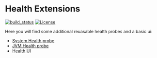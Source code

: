 # Health Extensions

[![build_status](https://travis-ci.com/microprofile-extensions/health-ext.svg?branch=master)](https://travis-ci.com/microprofile-extensions/health-ext)
[![License](https://img.shields.io/badge/license-Apache%202-blue.svg)](https://github.com/microprofile-extensions/health-ext/blob/master/LICENSE)

Here you will find some additional reuasable health probes and a basic ui:

* [System Health probe](https://github.com/microprofile-extensions/health-ext/tree/master/healthprobe-system)
* [JVM Health probe](https://github.com/microprofile-extensions/health-ext/tree/master/healthprobe-jvm)
* [Health UI](https://github.com/microprofile-extensions/health-ext/tree/master/health-ui)